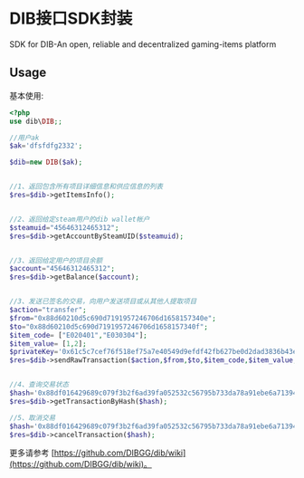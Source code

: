 # DIB接口SDK封装
SDK for DIB-An open, reliable and decentralized gaming-items platform

## Usage

基本使用:

```php
<?php
use dib\DIB;;

//用户ak
$ak='dfsfdfg2332';

$dib=new DIB($ak);


//1、返回包含所有项目详细信息和供应信息的列表
$res=$dib->getItemsInfo();


//2、返回给定steam用户的dib wallet帐户
$steamuid="45646312465312";
$res=$dib->getAccountBySteamUID($steamuid);


//3、返回给定用户的项目余额
$account="45646312465312";
$res=$dib->getBalance($account);


//3、发送已签名的交易，向用户发送项目或从其他人提取项目
$action="transfer";
$from="0x88d60210d5c690d7191957246706d1658157340e";
$to="0x88d60210d5c690d7191957246706d1658157340f";
$item_code= ["E020401","E030304"];
$item_value= [1,2];
$privateKey='0x61c5c7cef76f518ef75a7e40549d9efdf42fb627be0d2dad3836b43e7e784552';
$res=$dib->sendRawTransaction($action,$from,$to,$item_code,$item_value,$privateKey);


//4、查询交易状态
$hash='0x88df016429689c079f3b2f6ad39fa052532c56795b733da78a91ebe6a713944b';
$res=$dib->getTransactionByHash($hash);

//5、取消交易
$hash='0x88df016429689c079f3b2f6ad39fa052532c56795b733da78a91ebe6a713944b';
$res=$dib->cancelTransaction($hash);

```
更多请参考 [https://github.com/DIBGG/dib/wiki](https://github.com/DIBGG/dib/wiki)。
